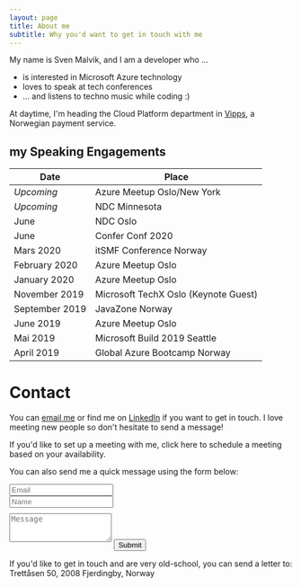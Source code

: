 ```yaml
---
layout: page
title: About me
subtitle: Why you'd want to get in touch with me
---
```


My name is Sven Malvik, and I am a developer who ...

- is interested in Microsoft Azure technology
- loves to speak at tech conferences
- ... and listens to techno music while coding :)

At daytime, I'm heading the Cloud Platform department in [Vipps](https://vipps.no), a Norwegian payment service.

## my Speaking Engagements

|Date   |Place  |
|---    |---    |
|*Upcoming*     |Azure Meetup Oslo/New York           |
|*Upcoming*     |NDC Minnesota                        |
|June           |NDC Oslo                             |
|June           |Confer Conf 2020                     |
|Mars 2020      |itSMF Conference Norway              |
|February 2020  |Azure Meetup Oslo                    |
|January 2020   |Azure Meetup Oslo                    |
|November 2019  |Microsoft TechX Oslo (Keynote Guest) |
|September 2019 |JavaZone Norway                      |
|June 2019      |Azure Meetup Oslo                    |
|Mai 2019       |Microsoft Build 2019 Seattle         |
|April 2019     |Global Azure Bootcamp Norway         |

# Contact

You can [email me](sven@malvik.de) or find me on [LinkedIn](https://www.linkedin.com/in/svenmalvik/) if you want to get in touch. I love meeting new people so don't hesitate to send a message!

If you'd like to set up a meeting with me, click here to schedule a meeting based on your availability.

<form action="https://formspree.io/sven@malvik.de" method="POST" class="form" id="contact-form">
  <p>You can also send me a quick message using the form below:</p>
  <div class="row">
    <div class="col-xs-6">
      <input type="email" name="_replyto" class="form-control input-lg" placeholder="Email" title="Email">
    </div>
    <div class="col-xs-6">
      <input type="text" name="name" class="form-control input-lg" placeholder="Name" title="Name">
    </div>
  </div>
  <input type="hidden" name="_subject" value="New submission from svenmalvik.com">
  <textarea type="text" name="content" class="form-control input-lg" style="margin-top: 10px; margin-bottom:10px;" placeholder="Message" title="Message" required="required" rows="3"></textarea>
  <input type="text" name="_gotcha" style="display:none">
  <input type="hidden" name="_next" value="?message=Your message was sent successfully, thanks!" />
  <button type="submit" class="btn btn-lg btn-primary">Submit</button>
</form>

If you'd like to get in touch and are very old-school, you can send a letter to:
Trettåsen 50, 2008 Fjerdingby, Norway
